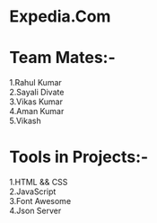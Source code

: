  # Expedia.Com


# Team Mates:-
1.Rahul Kumar <br>
2.Sayali Divate  <br>
3.Vikas Kumar  <br>
4.Aman Kumar  <br>
5.Vikash

# Tools in Projects:-
1.HTML && CSS <br>
2.JavaScript <br>
3.Font Awesome <br>
4.Json Server
